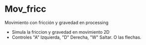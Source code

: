 # Mov_fricc
Movimiento con fricción y gravedad en processing
* Simula la friccion y gravedad en movimiento 2D
* Controles "A" Izquierda, "D" Derecha, "W" Saltar. O las flechas.
